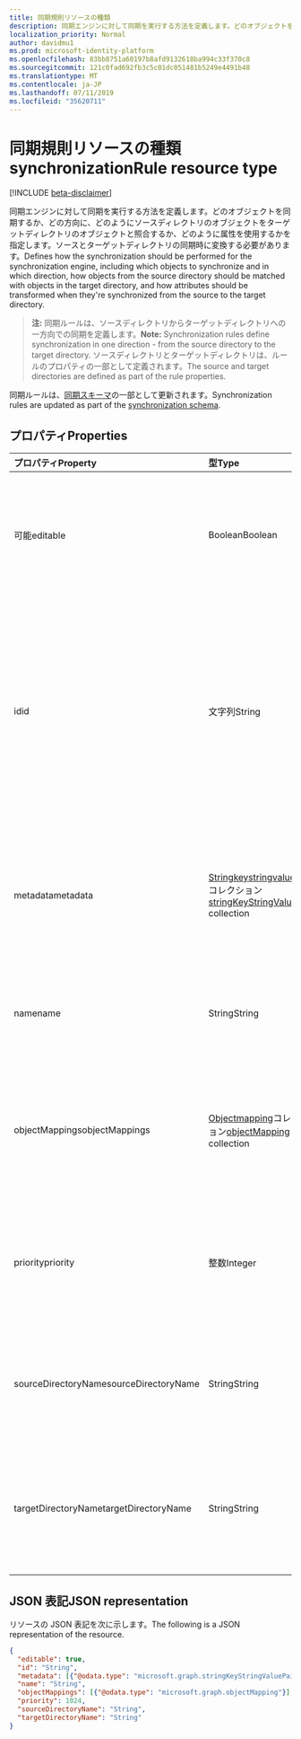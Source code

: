 ```yaml
---
title: 同期規則リソースの種類
description: 同期エンジンに対して同期を実行する方法を定義します。どのオブジェクトを同期するか、どの方向に、どのようにソースディレクトリのオブジェクトをターゲットディレクトリのオブジェクトと照合するか、どのように属性を使用するかを指定します。ソースとターゲットディレクトリの同期時に変換する必要があります。
localization_priority: Normal
author: davidmu1
ms.prod: microsoft-identity-platform
ms.openlocfilehash: 83bb8751a60197b8afd9132618ba994c33f370c8
ms.sourcegitcommit: 121c0fad692fb3c5c01dc051481b5249e4491b48
ms.translationtype: MT
ms.contentlocale: ja-JP
ms.lasthandoff: 07/11/2019
ms.locfileid: "35620711"
---
```

# <a name="synchronizationrule-resource-type"></a><span data-ttu-id="4aa71-103">同期規則リソースの種類</span><span class="sxs-lookup"><span data-stu-id="4aa71-103">synchronizationRule resource type</span></span>

[!INCLUDE [beta-disclaimer](../../includes/beta-disclaimer.md)]

<span data-ttu-id="4aa71-104">同期エンジンに対して同期を実行する方法を定義します。どのオブジェクトを同期するか、どの方向に、どのようにソースディレクトリのオブジェクトをターゲットディレクトリのオブジェクトと照合するか、どのように属性を使用するかを指定します。ソースとターゲットディレクトリの同期時に変換する必要があります。</span><span class="sxs-lookup"><span data-stu-id="4aa71-104">Defines how the synchronization should be performed for the synchronization engine, including which objects to synchronize and in which direction, how objects from the source directory should be matched with objects in the target directory, and how attributes should be transformed when they're synchronized from the source to the target directory.</span></span>

><span data-ttu-id="4aa71-105">**注:** 同期ルールは、ソースディレクトリからターゲットディレクトリへの一方向での同期を定義します。</span><span class="sxs-lookup"><span data-stu-id="4aa71-105">**Note:** Synchronization rules define synchronization in one direction - from the source directory to the target directory.</span></span> <span data-ttu-id="4aa71-106">ソースディレクトリとターゲットディレクトリは、ルールのプロパティの一部として定義されます。</span><span class="sxs-lookup"><span data-stu-id="4aa71-106">The source and target directories are defined as part of the rule properties.</span></span>

<span data-ttu-id="4aa71-107">同期ルールは、[同期スキーマ](synchronization-synchronizationschema.md)の一部として更新されます。</span><span class="sxs-lookup"><span data-stu-id="4aa71-107">Synchronization rules are updated as part of the [synchronization schema](synchronization-synchronizationschema.md).</span></span>

## <a name="properties"></a><span data-ttu-id="4aa71-108">プロパティ</span><span class="sxs-lookup"><span data-stu-id="4aa71-108">Properties</span></span>

| <span data-ttu-id="4aa71-109">プロパティ</span><span class="sxs-lookup"><span data-stu-id="4aa71-109">Property</span></span>      | <span data-ttu-id="4aa71-110">型</span><span class="sxs-lookup"><span data-stu-id="4aa71-110">Type</span></span>      | <span data-ttu-id="4aa71-111">説明</span><span class="sxs-lookup"><span data-stu-id="4aa71-111">Description</span></span>    |
|:--------------|:----------|:---------------|
|<span data-ttu-id="4aa71-112">可能</span><span class="sxs-lookup"><span data-stu-id="4aa71-112">editable</span></span>       |<span data-ttu-id="4aa71-113">Boolean</span><span class="sxs-lookup"><span data-stu-id="4aa71-113">Boolean</span></span>    |<span data-ttu-id="4aa71-114">`true`同期ルールをカスタマイズできる場合は、`false`このルールは読み取り専用であり、変更する必要はありません。</span><span class="sxs-lookup"><span data-stu-id="4aa71-114">`true` if the synchronization rule can be customized; `false` if this rule is read-only and should not be changed.</span></span>|
|<span data-ttu-id="4aa71-115">id</span><span class="sxs-lookup"><span data-stu-id="4aa71-115">id</span></span>             |<span data-ttu-id="4aa71-116">文字列</span><span class="sxs-lookup"><span data-stu-id="4aa71-116">String</span></span>     |<span data-ttu-id="4aa71-117">同期ルール識別子。</span><span class="sxs-lookup"><span data-stu-id="4aa71-117">Synchronization rule identifier.</span></span> <span data-ttu-id="4aa71-118">同期エンジンで認識される識別子のいずれかである必要があります。</span><span class="sxs-lookup"><span data-stu-id="4aa71-118">Must be one of the identifiers recognized by the synchronization engine.</span></span> <span data-ttu-id="4aa71-119">サポートされているルール識別子は、API によって返される同期テンプレートにあります。</span><span class="sxs-lookup"><span data-stu-id="4aa71-119">Supported rule identifiers can be found in the synchronization template returned by the API.</span></span>|
|<span data-ttu-id="4aa71-120">metadata</span><span class="sxs-lookup"><span data-stu-id="4aa71-120">metadata</span></span>       |<span data-ttu-id="4aa71-121">[Stringkeystringvaluepair](synchronization-stringkeystringvaluepair.md)コレクション</span><span class="sxs-lookup"><span data-stu-id="4aa71-121">[stringKeyStringValuePair](synchronization-stringkeystringvaluepair.md) collection</span></span> |<span data-ttu-id="4aa71-122">追加の拡張機能のプロパティ。</span><span class="sxs-lookup"><span data-stu-id="4aa71-122">Additional extension properties.</span></span> <span data-ttu-id="4aa71-123">サポートチームによって明示的に指示されていない限り、メタデータ値は変更しないでください。</span><span class="sxs-lookup"><span data-stu-id="4aa71-123">Unless instructed explicitly by the support team, metadata values should not be changed.</span></span>|
|<span data-ttu-id="4aa71-124">name</span><span class="sxs-lookup"><span data-stu-id="4aa71-124">name</span></span>           |<span data-ttu-id="4aa71-125">String</span><span class="sxs-lookup"><span data-stu-id="4aa71-125">String</span></span>     |<span data-ttu-id="4aa71-126">ユーザーが読み取ることができる同期ルールの名前。</span><span class="sxs-lookup"><span data-stu-id="4aa71-126">Human-readable name of the synchronization rule.</span></span> <span data-ttu-id="4aa71-127">null 許容ではありません。</span><span class="sxs-lookup"><span data-stu-id="4aa71-127">Not nullable.</span></span>|
|<span data-ttu-id="4aa71-128">objectMappings</span><span class="sxs-lookup"><span data-stu-id="4aa71-128">objectMappings</span></span> |<span data-ttu-id="4aa71-129">[Objectmapping](synchronization-objectmapping.md)コレクション</span><span class="sxs-lookup"><span data-stu-id="4aa71-129">[objectMapping](synchronization-objectmapping.md) collection</span></span>    |<span data-ttu-id="4aa71-130">ルールでサポートされているオブジェクトマッピングのコレクション。</span><span class="sxs-lookup"><span data-stu-id="4aa71-130">Collection of object mappings supported by the rule.</span></span> <span data-ttu-id="4aa71-131">同期するオブジェクトを同期エンジンに通知します。</span><span class="sxs-lookup"><span data-stu-id="4aa71-131">Tells the synchronization engine which objects should be synchronized.</span></span>|
|<span data-ttu-id="4aa71-132">priority</span><span class="sxs-lookup"><span data-stu-id="4aa71-132">priority</span></span>       |<span data-ttu-id="4aa71-133">整数</span><span class="sxs-lookup"><span data-stu-id="4aa71-133">Integer</span></span>    |<span data-ttu-id="4aa71-134">[同期スキーマ](synchronization-synchronizationschema.md)内の他のルールに対する優先度。</span><span class="sxs-lookup"><span data-stu-id="4aa71-134">Priority relative to other rules in the [synchronizationSchema](synchronization-synchronizationschema.md).</span></span> <span data-ttu-id="4aa71-135">優先度が最も低いルールが最初に処理されます。</span><span class="sxs-lookup"><span data-stu-id="4aa71-135">Rules with the lowest priority number will be processed first.</span></span>|
|<span data-ttu-id="4aa71-136">sourceDirectoryName</span><span class="sxs-lookup"><span data-stu-id="4aa71-136">sourceDirectoryName</span></span>       |<span data-ttu-id="4aa71-137">String</span><span class="sxs-lookup"><span data-stu-id="4aa71-137">String</span></span>    |<span data-ttu-id="4aa71-138">ソースディレクトリの名前。</span><span class="sxs-lookup"><span data-stu-id="4aa71-138">Name of the source directory.</span></span> <span data-ttu-id="4aa71-139">は、[同期スキーマ](synchronization-synchronizationschema.md)のディレクトリ定義のいずれかと一致している必要があります。</span><span class="sxs-lookup"><span data-stu-id="4aa71-139">Must match one of the directory definitions in [synchronizationSchema](synchronization-synchronizationschema.md).</span></span>|
|<span data-ttu-id="4aa71-140">targetDirectoryName</span><span class="sxs-lookup"><span data-stu-id="4aa71-140">targetDirectoryName</span></span>       |<span data-ttu-id="4aa71-141">String</span><span class="sxs-lookup"><span data-stu-id="4aa71-141">String</span></span>    |<span data-ttu-id="4aa71-142">ターゲットディレクトリの名前。</span><span class="sxs-lookup"><span data-stu-id="4aa71-142">Name of the target directory.</span></span> <span data-ttu-id="4aa71-143">は、[同期スキーマ](synchronization-synchronizationschema.md)のディレクトリ定義のいずれかと一致している必要があります。</span><span class="sxs-lookup"><span data-stu-id="4aa71-143">Must match one of the directory definitions in [synchronizationSchema](synchronization-synchronizationschema.md).</span></span>|

## <a name="json-representation"></a><span data-ttu-id="4aa71-144">JSON 表記</span><span class="sxs-lookup"><span data-stu-id="4aa71-144">JSON representation</span></span>

<span data-ttu-id="4aa71-145">リソースの JSON 表記を次に示します。</span><span class="sxs-lookup"><span data-stu-id="4aa71-145">The following is a JSON representation of the resource.</span></span>

<!-- {
  "blockType": "resource",
  "optionalProperties": [

  ],
  "@odata.type": "microsoft.graph.synchronizationRule"
}-->

```json
{
  "editable": true,
  "id": "String",
  "metadata": [{"@odata.type": "microsoft.graph.stringKeyStringValuePair"}],
  "name": "String",
  "objectMappings": [{"@odata.type": "microsoft.graph.objectMapping"}],
  "priority": 1024,
  "sourceDirectoryName": "String",
  "targetDirectoryName": "String"
}

```

<!-- uuid: 8fcb5dbc-d5aa-4681-8e31-b001d5168d79
2015-10-25 14:57:30 UTC -->
<!--
{
  "type": "#page.annotation",
  "description": "synchronizationRule resource",
  "keywords": "",
  "section": "documentation",
  "tocPath": "",
  "suppressions": []
}
-->
